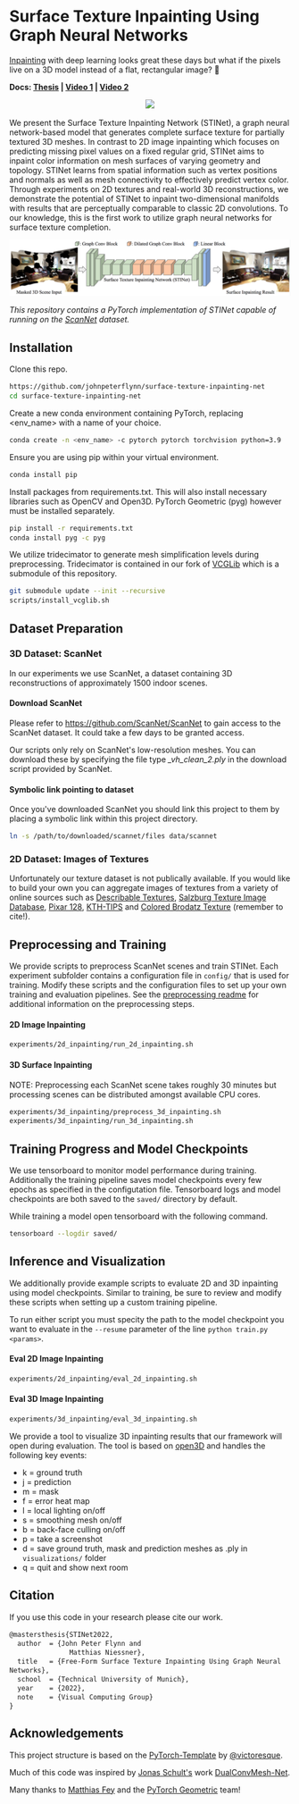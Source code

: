 # Surface Texture Inpainting Using Graph Neural Networks
[Inpainting](https://en.wikipedia.org/wiki/Inpainting) with deep learning looks great these days but what if the pixels live on a 3D model instead of a flat, rectangular image? :thinking:

**Docs: [Thesis](docs/flynn_thesis_final.pdf) | [Video 1](https://youtu.be/xjIRtMGdiQU) | [Video 2](https://youtu.be/BTlt3wAWSb0)**


<p align="center">
<img src='docs/images/output640_lan.gif'>
</p>

We present the Surface Texture Inpainting Network (STINet), a graph neural network-based model that generates complete surface texture for partially textured 3D meshes. In contrast to 2D image inpainting which focuses on predicting missing pixel values on a fixed regular grid, STINet aims to inpaint color information on mesh surfaces of varying geometry and topology. STINet learns from spatial information such as vertex positions and normals as well as mesh connectivity to effectively predict vertex color. Through experiments on 2D textures and real-world 3D reconstructions, we demonstrate the potential of STINet to inpaint two-dimensional manifolds with results that are perceptually comparable to classic 2D convolutions. To our knowledge, this is the first work to utilize graph neural networks for surface texture completion.

<p align="center">
<img src='docs/images/networksmall.png'>
</p>

_This repository contains a PyTorch implementation of STINet capable of running on the [ScanNet](https://github.com/ScanNet/ScanNet) dataset._

## Installation

Clone this repo.
```bash
https://github.com/johnpeterflynn/surface-texture-inpainting-net
cd surface-texture-inpainting-net
```

Create a new conda environment containing PyTorch, replacing <env_name> with a name of your choice. 
```bash
conda create -n <env_name> -c pytorch pytorch torchvision python=3.9
```

Ensure you are using pip within your virtual environment.
```bash
conda install pip
```

Install packages from requirements.txt. This will also install necessary libraries such as OpenCV and Open3D. PyTorch Geometric (pyg) however must be installed separately. 

```bash
pip install -r requirements.txt
conda install pyg -c pyg
```

We utilize tridecimator to generate mesh simplification levels during preprocessing. Tridecimator is contained in our fork of [VCGLib](https://github.com/cnr-isti-vclab/vcglib) which is a submodule of this repository.


```bash
git submodule update --init --recursive
scripts/install_vcglib.sh
```

## Dataset Preparation

### 3D Dataset: ScanNet

In our experiments we use ScanNet, a dataset containing 3D reconstructions of approximately 1500 indoor scenes.

#### Download ScanNet

Please refer to https://github.com/ScanNet/ScanNet to gain access to the ScanNet dataset. It could take a few days to be granted access.

Our scripts only rely on ScanNet's low-resolution meshes. You can download these by specifying the file type _\_vh_clean_2.ply_ in the download script provided by ScanNet.

#### Symbolic link pointing to dataset

Once you've downloaded ScanNet you should link this project to them by placing a symbolic link within this project directory.

```bash
ln -s /path/to/downloaded/scannet/files data/scannet
```

### 2D Dataset: Images of Textures

Unfortunately our texture dataset is not publically available. If you would like to build your own you can aggregate images of textures from a variety of online sources such as [Describable Textures](https://www.robots.ox.ac.uk/~vgg/data/dtd/), [Salzburg Texture Image Database](https://wavelab.at/sources/STex/), [Pixar 128](https://renderman.pixar.com/pixar-one-twenty-eight), [KTH-TIPS](https://www.csc.kth.se/cvap/databases/kth-tips/credits.html) and [Colored Brodatz Texture](https://multibandtexture.recherche.usherbrooke.ca/colored%20_brodatz.html) (remember to cite!).

## Preprocessing and Training

We provide scripts to preprocess ScanNet scenes and train STINet. Each experiment subfolder contains a configuration file in `config/` that is used for training. Modify these scripts and the configuration files to set up your own training and evaluation pipelines. See the [preprocessing readme](preprocessing/README.md) for additional information on the preprocessing steps.

#### 2D Image Inpainting

```bash
experiments/2d_inpainting/run_2d_inpainting.sh
```

#### 3D Surface Inpainting

NOTE: Preprocessing each ScanNet scene takes roughly 30 minutes but processing scenes can be distributed amongst available CPU cores.

```bash
experiments/3d_inpainting/preprocess_3d_inpainting.sh
experiments/3d_inpainting/run_3d_inpainting.sh
```

## Training Progress and Model Checkpoints

We use tensorboard to monitor model performance during training. Additionally the training pipeline saves model checkpoints every few epochs as specified in the configutation file. Tensorboard logs and model checkpoints are both saved to the `saved/` directory by default.

While training a model open tensorboard with the following command.
```bash
tensorboard --logdir saved/
```

## Inference and Visualization

We additionally provide example scripts to evaluate 2D and 3D inpainting using model checkpoints. Similar to training, be sure to review and modify these scripts when setting up a custom training pipeline.

To run either script you must specity the path to the model checkpoint you want to evaluate in the `--resume` parameter of the line `python train.py <params>`.

#### Eval 2D Image Inpainting

```bash
experiments/2d_inpainting/eval_2d_inpainting.sh
```

#### Eval 3D Image Inpainting

```bash
experiments/3d_inpainting/eval_3d_inpainting.sh
```

We provide a tool to visualize 3D inpainting results that our framework will open during evaluation. The tool is based on [open3D](http://www.open3d.org/) and handles the following key events:
* k = ground truth
* j = prediction
* m = mask
* f = error heat map
* l = local lighting on/off
* s = smoothing mesh on/off
* b = back-face culling on/off
* p = take a screenshot
* d = save ground truth, mask and prediction meshes as .ply in `visualizations/` folder
* q = quit and show next room

## Citation

If you use this code in your research please cite our work.

```
@mastersthesis{STINet2022,
  author  = {John Peter Flynn and
               Matthias Niessner},
  title   = {Free-Form Surface Texture Inpainting Using Graph Neural Networks},
  school  = {Technical University of Munich},
  year    = {2022},
  note    = {Visual Computing Group}
}
```

## Acknowledgements

This project structure is based on the [PyTorch-Template](https://github.com/victoresque/pytorch-template) by [@victoresque](https://github.com/victoresque).

Much of this code was inspired by [Jonas Schult's](https://github.com/JonasSchult) work [DualConvMesh-Net](https://github.com/VisualComputingInstitute/dcm-net).

Many thanks to [Matthias Fey](https://github.com/rusty1s) and the [PyTorch Geometric](https://pytorch-geometric.readthedocs.io/en/latest/) team!
